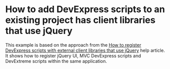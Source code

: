 # How to add DevExpress scripts to an existing project has client libraries that use jQuery


<p>This example is based on the approach from the <a href="https://www.devexpress.com/Support/Center/p/T272309">How to register DevExpress scripts with external client libraries that use jQuery</a> help article. It shows how to register jQuery UI, MVC DevExpress scripts and DevExtreme scripts within the same application. </p>

<br/>


